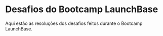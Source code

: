 # Desafios do Bootcamp LaunchBase
 Aqui estão as resoluções dos desafios feitos durante o Bootcamp LaunchBase.
